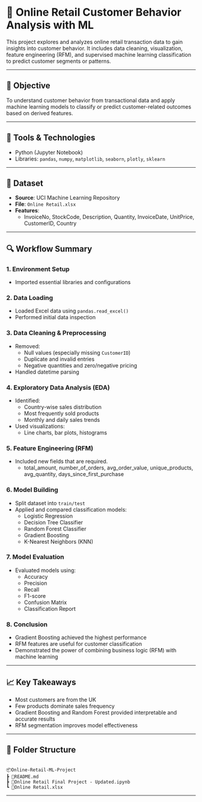 # 🛒 Online Retail Customer Behavior Analysis with ML

This project explores and analyzes online retail transaction data to gain insights into customer behavior. It includes data cleaning, visualization, feature engineering (RFM), and supervised machine learning classification to predict customer segments or patterns.

---

## 📌 Objective

To understand customer behavior from transactional data and apply machine learning models to classify or predict customer-related outcomes based on derived features.

---

## 🧰 Tools & Technologies

- Python (Jupyter Notebook)
- Libraries: `pandas`, `numpy`, `matplotlib`, `seaborn`, `plotly`, `sklearn`

---

## 📁 Dataset

- **Source**: UCI Machine Learning Repository
- **File**: `Online Retail.xlsx`
- **Features**:
  - InvoiceNo, StockCode, Description, Quantity, InvoiceDate, UnitPrice, CustomerID, Country

---

## 🔍 Workflow Summary

### 1. Environment Setup
- Imported essential libraries and configurations

### 2. Data Loading
- Loaded Excel data using `pandas.read_excel()`
- Performed initial data inspection

### 3. Data Cleaning & Preprocessing
- Removed:
  - Null values (especially missing `CustomerID`)
  - Duplicate and invalid entries
  - Negative quantities and zero/negative pricing
- Handled datetime parsing

### 4. Exploratory Data Analysis (EDA)
- Identified:
  - Country-wise sales distribution
  - Most frequently sold products
  - Monthly and daily sales trends
- Used visualizations:
  - Line charts, bar plots, histograms

### 5. Feature Engineering (RFM)
- Included new fields that are required.
  - total_amount, number_of_orders, avg_order_value, unique_products, avg_quantity, days_since_first_purchase
### 6. Model Building
- Split dataset into `train/test`
- Applied and compared classification models:
  - Logistic Regression
  - Decision Tree Classifier
  - Random Forest Classifier
  - Gradient Boosting
  - K-Nearest Neighbors (KNN)

### 7. Model Evaluation
- Evaluated models using:
  - Accuracy
  - Precision
  - Recall
  - F1-score
  - Confusion Matrix
  - Classification Report

### 8. Conclusion
- Gradient Boosting achieved the highest performance
- RFM features are useful for customer classification
- Demonstrated the power of combining business logic (RFM) with machine learning

---

## 📈 Key Takeaways

- Most customers are from the UK
- Few products dominate sales frequency
- Gradient Boosting and Random Forest provided interpretable and accurate results
- RFM segmentation improves model effectiveness

---

## 📁 Folder Structure

```

📦Online-Retail-ML-Project
┣ 📜README.md
┣ 📓Online Retail Final Project - Updated.ipynb
┗ 📄Online Retail.xlsx

````
---
